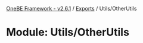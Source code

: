 [OneBE Framework - v2.6.1](../README.md) / [Exports](../modules.md) / Utils/OtherUtils

# Module: Utils/OtherUtils
